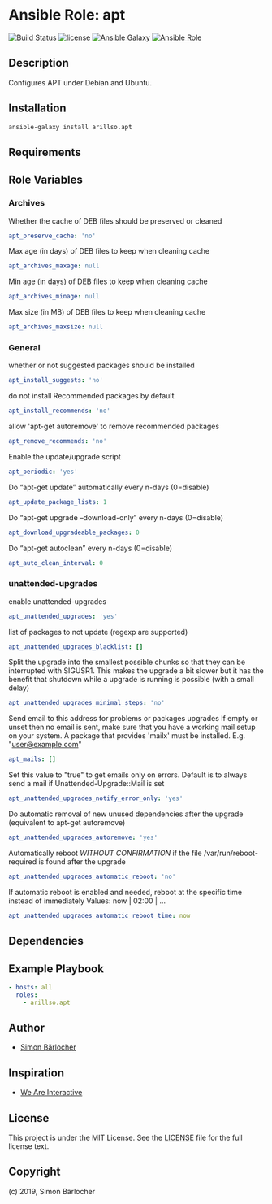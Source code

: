 # Ansible Role: apt

[![Build Status](https://img.shields.io/travis/arillso/ansible.apt.svg?branch=master&style=popout-square)](https://travis-ci.org/arillso/ansible.apt) [![license](https://img.shields.io/github/license/mashape/apistatus.svg?style=popout-square)](https://sbaerlo.ch/licence) [![Ansible Galaxy](http://img.shields.io/badge/ansible--galaxy-apt-blue.svg?style=popout-square)](https://galaxy.ansible.com/arillso/apt) [![Ansible Role](https://img.shields.io/ansible/role/d/id.svg?style=popout-square)](https://galaxy.ansible.com/arillso/apt)

## Description

Configures APT under Debian and Ubuntu.

## Installation

```bash
ansible-galaxy install arillso.apt
```

## Requirements

## Role Variables

### Archives

Whether the cache of DEB files should be preserved or cleaned

```yml
apt_preserve_cache: 'no'
```

Max age (in days) of DEB files to keep when cleaning cache

```yml
apt_archives_maxage: null
```

Min age (in days) of DEB files to keep when cleaning cache

```yml
apt_archives_minage: null
```

Max size (in MB) of DEB files to keep when cleaning cache

```yml
apt_archives_maxsize: null
```

### General

whether or not suggested packages should be installed

```yml
apt_install_suggests: 'no'
```

do not install Recommended packages by default

```yml
apt_install_recommends: 'no'
```

allow 'apt-get autoremove' to remove recommended packages

```yml
apt_remove_recommends: 'no'
```

Enable the update/upgrade script

```yml
apt_periodic: 'yes'
```

Do “apt-get update” automatically every n-days (0=disable)

```yml
apt_update_package_lists: 1
```

Do “apt-get upgrade –download-only” every n-days (0=disable)

```yml
apt_download_upgradeable_packages: 0
```

Do “apt-get autoclean” every n-days (0=disable)

```yml
apt_auto_clean_interval: 0
```

### unattended-upgrades

enable unattended-upgrades

```yml
apt_unattended_upgrades: 'yes'
```

list of packages to not update (regexp are supported)

```yml
apt_unattended_upgrades_blacklist: []
```

Split the upgrade into the smallest possible chunks so that they can be interrupted with SIGUSR1. This makes the upgrade a bit slower but it has the benefit that shutdown while a upgrade is running is possible (with a small delay)

```yml
apt_unattended_upgrades_minimal_steps: 'no'
```

Send email to this address for problems or packages upgrades If empty or unset then no email is sent, make sure that you have a working mail setup on your system. A package that provides 'mailx' must be installed. E.g. "user@example.com"

```yml
apt_mails: []
```

Set this value to "true" to get emails only on errors. Default is to always send a mail if Unattended-Upgrade::Mail is set

```yml
apt_unattended_upgrades_notify_error_only: 'yes'
```

Do automatic removal of new unused dependencies after the upgrade (equivalent to apt-get autoremove)

```yml
apt_unattended_upgrades_autoremove: 'yes'
```

Automatically reboot _WITHOUT CONFIRMATION_ if the file /var/run/reboot-required is found after the upgrade

```yml
apt_unattended_upgrades_automatic_reboot: 'no'
```

If automatic reboot is enabled and needed, reboot at the specific time instead of immediately
Values: now | 02:00 | ...

```yml
apt_unattended_upgrades_automatic_reboot_time: now
```

## Dependencies

## Example Playbook

```yml
- hosts: all
  roles:
    - arillso.apt
```

## Author

- [Simon Bärlocher](https://sbaerlocher.ch)

## Inspiration

- [We Are Interactive](https://github.com/weareinteractive/ansible-apt)

## License

This project is under the MIT License. See the [LICENSE](https://sbaerlo.ch/licence) file for the full license text.

## Copyright

(c) 2019, Simon Bärlocher
